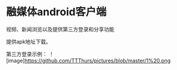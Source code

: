 # 融媒体android客户端
视频、新闻浏览以及提供第三方登录和分享功能

提供apk地址下载。

第三方登录示例：
！[image]https://github.com/TTThurs/pictures/blob/master/1%20.png
